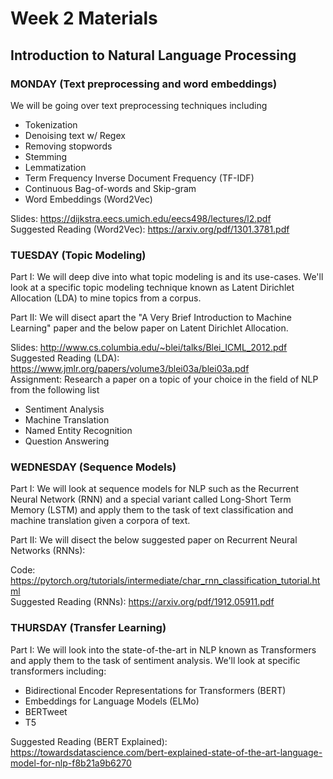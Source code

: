 # Week 2 Materials
## Introduction to Natural Language Processing
### MONDAY (Text preprocessing and word embeddings)
We will be going over text preprocessing techniques including 
- Tokenization
- Denoising text w/ Regex
- Removing stopwords
- Stemming
- Lemmatization
- Term Frequency Inverse Document Frequency (TF-IDF)
- Continuous Bag-of-words and Skip-gram
- Word Embeddings (Word2Vec)

Slides: https://dijkstra.eecs.umich.edu/eecs498/lectures/l2.pdf <br>
Suggested Reading (Word2Vec): https://arxiv.org/pdf/1301.3781.pdf


### TUESDAY (Topic Modeling)
Part I: We will deep dive into what topic modeling is and its use-cases. We'll look at a specific topic modeling technique known as Latent Dirichlet Allocation (LDA) to mine topics from a corpus.

Part II: We will disect apart the "A Very Brief Introduction to Machine Learning" paper and the below paper on Latent Dirichlet Allocation.

Slides: http://www.cs.columbia.edu/~blei/talks/Blei_ICML_2012.pdf <br>
Suggested Reading (LDA): https://www.jmlr.org/papers/volume3/blei03a/blei03a.pdf <br>
Assignment: Research a paper on a topic of your choice in the field of NLP from the following list
- Sentiment Analysis
- Machine Translation
- Named Entity Recognition
- Question Answering


### WEDNESDAY (Sequence Models)
Part I: We will look at sequence models for NLP such as the Recurrent Neural Network (RNN) and a special variant called Long-Short Term Memory (LSTM) and apply them
to the task of text classification and machine translation given a corpora of text.

Part II: We will disect the below suggested paper on Recurrent Neural Networks (RNNs):

Code: https://pytorch.org/tutorials/intermediate/char_rnn_classification_tutorial.html <br>
Suggested Reading (RNNs): https://arxiv.org/pdf/1912.05911.pdf

### THURSDAY (Transfer Learning)

Part I: We will look into the state-of-the-art in NLP known as Transformers and apply them to the task of sentiment analysis. We'll look at specific transformers including:
- Bidirectional Encoder Representations for Transformers (BERT)
- Embeddings for Language Models (ELMo)
- BERTweet
- T5

Suggested Reading (BERT Explained): https://towardsdatascience.com/bert-explained-state-of-the-art-language-model-for-nlp-f8b21a9b6270

